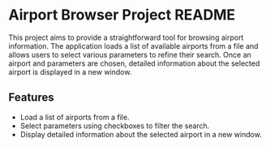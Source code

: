 # Airport Browser Project README
This project aims to provide a straightforward tool for browsing airport information. The application loads a list of available airports from a file and allows users to select various parameters to refine their search. Once an airport and parameters are chosen, detailed information about the selected airport is displayed in a new window.

## Features

- Load a list of airports from a file.
- Select parameters using checkboxes to filter the search.
- Display detailed information about the selected airport in a new window.

